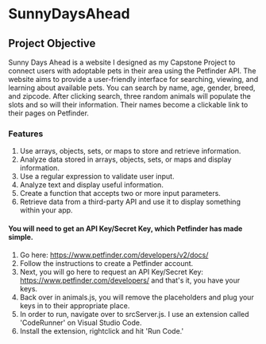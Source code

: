 # SunnyDaysAhead

## Project Objective
Sunny Days Ahead is a website I designed as my Capstone Project to connect users with adoptable pets in their area using the Petfinder API. The website aims to provide a user-friendly interface for searching, viewing, and learning about available pets. You can search by name, age, gender, breed, and zipcode. After clicking search, three random animals will populate the slots and so will their information. Their names become a clickable link to their pages on Petfinder.

### Features

1. Use arrays, objects, sets, or maps to store and retrieve information.
2. Analyze data stored in arrays, objects, sets, or maps and display information.
3. Use a regular expression to validate user input.
4. Analyze text and display useful information.
5. Create a function that accepts two or more input parameters.
6. Retrieve data from a third-party API and use it to display something within your app.


#### You will need to get an API Key/Secret Key, which Petfinder has made simple.

1. Go here: https://www.petfinder.com/developers/v2/docs/
2. Follow the instructions to create a Petfinder account.
3. Next, you will go here to request an API Key/Secret Key: https://www.petfinder.com/developers/ and that's it, you have your keys.
4. Back over in animals.js, you will remove the placeholders and plug your keys in to their appropriate place.
5. In order to run, navigate over to srcServer.js. I use an extension called 'CodeRunner' on Visual Studio Code.
6. Install the extension, rightclick and hit 'Run Code.'
